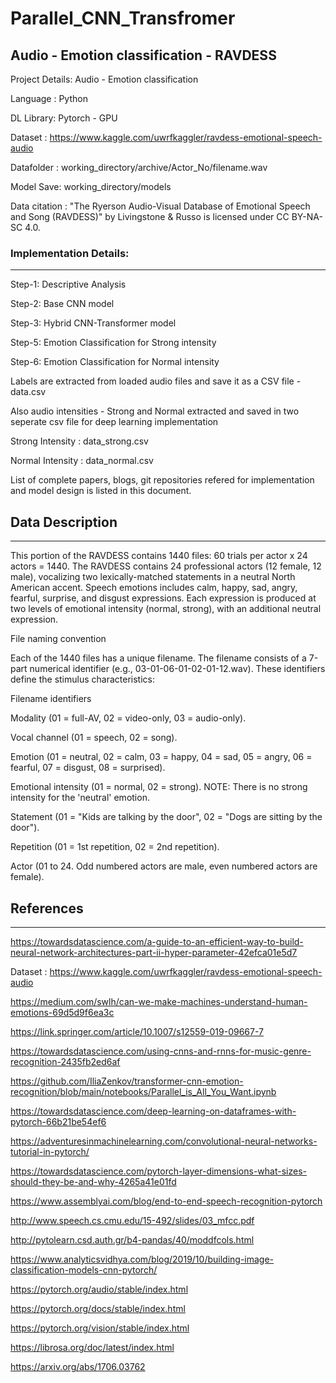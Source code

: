 # Parallel_CNN_Transfromer

## Audio - Emotion classification - RAVDESS

Project Details: Audio - Emotion classification

Language : Python

DL Library: Pytorch - GPU

Dataset : https://www.kaggle.com/uwrfkaggler/ravdess-emotional-speech-audio

Datafolder : working_directory/archive/Actor_No/filename.wav

Model Save: working_directory/models

Data citation : "The Ryerson Audio-Visual Database of Emotional Speech and Song (RAVDESS)" by Livingstone & Russo is licensed under CC BY-NA-SC 4.0.


                        
### Implementation Details:
___________________________________________________________

Step-1: Descriptive Analysis

Step-2: Base CNN model

Step-3: Hybrid CNN-Transformer model

Step-5: Emotion Classification for Strong intensity

Step-6: Emotion Classification for Normal intensity


Labels are extracted from loaded audio files and save it as a CSV file - data.csv

Also audio intensities - Strong and Normal extracted and saved in two seperate csv file for deep learning implementation

Strong Intensity : data_strong.csv

Normal Intensity : data_normal.csv

List of complete papers, blogs, git repositories refered for implementation and model design is listed in this document.
                        
## Data Description
____________________________________________________________________________
                        
This portion of the RAVDESS contains 1440 files: 60 trials per actor x 24 actors = 1440. The RAVDESS contains 24 professional actors (12 female, 12 male), vocalizing two lexically-matched statements in a neutral North American accent. Speech emotions includes calm, happy, sad, angry, fearful, surprise, and disgust expressions. Each expression is produced at two levels of emotional intensity (normal, strong), with an additional neutral expression.

File naming convention

Each of the 1440 files has a unique filename. The filename consists of a 7-part numerical identifier (e.g., 03-01-06-01-02-01-12.wav). These identifiers define the stimulus characteristics:

Filename identifiers

Modality (01 = full-AV, 02 = video-only, 03 = audio-only).

Vocal channel (01 = speech, 02 = song).

Emotion (01 = neutral, 02 = calm, 03 = happy, 04 = sad, 05 = angry, 06 = fearful, 07 = disgust, 08 = surprised).

Emotional intensity (01 = normal, 02 = strong). NOTE: There is no strong intensity for the 'neutral' emotion.

Statement (01 = "Kids are talking by the door", 02 = "Dogs are sitting by the door").

Repetition (01 = 1st repetition, 02 = 2nd repetition).

Actor (01 to 24. Odd numbered actors are male, even numbered actors are female).



## References 
_____________________________________________________________________________________

https://towardsdatascience.com/a-guide-to-an-efficient-way-to-build-neural-network-architectures-part-ii-hyper-parameter-42efca01e5d7

Dataset : https://www.kaggle.com/uwrfkaggler/ravdess-emotional-speech-audio

https://medium.com/swlh/can-we-make-machines-understand-human-emotions-69d5d9f6ea3c

https://link.springer.com/article/10.1007/s12559-019-09667-7

https://towardsdatascience.com/using-cnns-and-rnns-for-music-genre-recognition-2435fb2ed6af

https://github.com/IliaZenkov/transformer-cnn-emotion-recognition/blob/main/notebooks/Parallel_is_All_You_Want.ipynb

https://towardsdatascience.com/deep-learning-on-dataframes-with-pytorch-66b21be54ef6

https://adventuresinmachinelearning.com/convolutional-neural-networks-tutorial-in-pytorch/

https://towardsdatascience.com/pytorch-layer-dimensions-what-sizes-should-they-be-and-why-4265a41e01fd

https://www.assemblyai.com/blog/end-to-end-speech-recognition-pytorch

http://www.speech.cs.cmu.edu/15-492/slides/03_mfcc.pdf

http://pytolearn.csd.auth.gr/b4-pandas/40/moddfcols.html

https://www.analyticsvidhya.com/blog/2019/10/building-image-classification-models-cnn-pytorch/

https://pytorch.org/audio/stable/index.html

https://pytorch.org/docs/stable/index.html

https://pytorch.org/vision/stable/index.html

https://librosa.org/doc/latest/index.html

https://arxiv.org/abs/1706.03762

